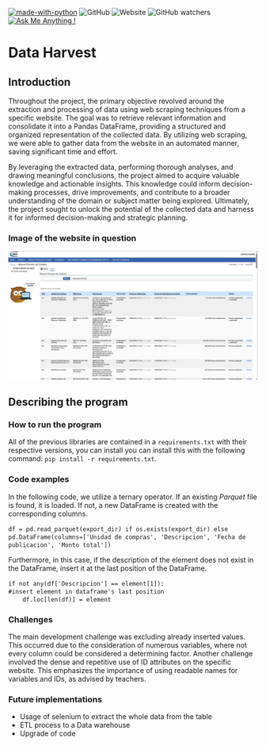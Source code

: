 [![made-with-python](https://img.shields.io/badge/Made%20with-Python-1f425f.svg)](https://www.python.org/) ![GitHub](https://img.shields.io/github/license/MarioVIdoni/Data-Harvest) ![Website](https://img.shields.io/website?down_color=red&down_message=offline&up_color=green&up_message=online&url=https%3A%2F%2Fcomunidad.comprasdominicana.gob.do%2FPublic%2FTendering%2FContractNoticeManagement%2FIndex) ![GitHub watchers](https://img.shields.io/github/watchers/MarioVidoni/Data-harvest?style=social)[![Ask Me Anything !](https://img.shields.io/badge/Ask%20me-anything-1abc9c.svg)](https://GitHub.com/marioVidoni) 

# Data Harvest

## Introduction

Throughout the project, the primary objective revolved around the extraction and processing of data using web scraping techniques from a specific website. The goal was to retrieve relevant information and consolidate it into a Pandas DataFrame, providing a structured and organized representation of the collected data. By utilizing web scraping, we were able to gather data from the website in an automated manner, saving significant time and effort.

By leveraging the extracted data, performing thorough analyses, and drawing meaningful conclusions, the project aimed to acquire valuable knowledge and actionable insights. This knowledge could inform decision-making processes, drive improvements, and contribute to a broader understanding of the domain or subject matter being explored. Ultimately, the project sought to unlock the potential of the collected data and harness it for informed decision-making and strategic planning.

### Image of the website in question

![website in question](images\website.jpg)

## Describing the program

### How to run the program

All of the previous libraries are contained in a `requirements.txt` with their respective versions, you can install you can install this with the following command: `pip install -r requirements.txt`.

### Code examples

In the following code, we utilize a ternary operator. If an existing *Parquet* file is found, it is loaded. If not, a new DataFrame is created with the corresponding columns.

```
df = pd.read_parquet(export_dir) if os.exists(export_dir) else pd.DataFrame(columns=['Unidad de compras', 'Descripcion', 'Fecha de publicacion', 'Monto total'])
```

Furthermore, in this case, if the description of the element does not exist in the DataFrame, insert it at the last position of the DataFrame.

```
if not any(df['Descripcion'] == element[1]):
#insert element in dataframe's last position
    df.loc[len(df)] = element    
```

### Challenges

The main development challenge was excluding already inserted values. This occurred due to the consideration of numerous variables, where not every column could be considered a determining factor.
Another challenge involved the dense and repetitive use of ID attributes on the specific website. This emphasizes the importance of using readable names for variables and IDs, as advised by teachers.

### Future implementations

* Usage of selenium to extract the whole data from the table
* ETL process to a Data warehouse
* Upgrade of code 




